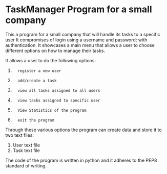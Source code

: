 # TaskManager Program for a small company

This a program for a small company that will handle its tasks to a specific user
It compromises of login using a username and password; with authentication.
It showcases a main menu that allows a user to choose different options on how to manage their tasks.

It allows a user to do the following options:
1.       register a new user
2.       add/create a task
3.       view all tasks assigned to all users
4.       view tasks assigned to specific user
5.       View Statistics of the program
6.       exit the program


Through these various options the program can create data and store it to two text files:
1. User text file
2. Task text file

The code of the program is written in python and it adheres to the PEP8 standard of writing.